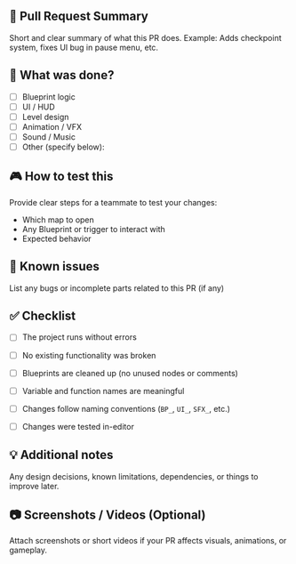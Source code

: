## 📌 Pull Request Summary

Short and clear summary of what this PR does. Example: Adds checkpoint system, fixes UI bug in pause menu, etc.

## 🧠 What was done?

- [ ] Blueprint logic
- [ ] UI / HUD
- [ ] Level design
- [ ] Animation / VFX
- [ ] Sound / Music
- [ ] Other (specify below):

## 🎮 How to test this

Provide clear steps for a teammate to test your changes:
  - Which map to open
  - Any Blueprint or trigger to interact with
  - Expected behavior

## 🐞 Known issues

List any bugs or incomplete parts related to this PR (if any)


## ✅ Checklist

- [ ] The project runs without errors
- [ ] No existing functionality was broken
- [ ] Blueprints are cleaned up (no unused nodes or comments)
- [ ] Variable and function names are meaningful
- [ ] Changes follow naming conventions (`BP_`, `UI_`, `SFX_`, etc.)
- [ ] Changes were tested in-editor


## 💡 Additional notes

Any design decisions, known limitations, dependencies, or things to improve later.


## 📷 Screenshots / Videos (Optional)

Attach screenshots or short videos if your PR affects visuals, animations, or gameplay.